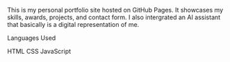 This is my personal portfolio site hosted on GitHub Pages. It showcases my skills, awards, projects, and contact form. I also intergrated an AI assistant that basically is a digital representation of me.

Languages Used

HTML
CSS
JavaScript
